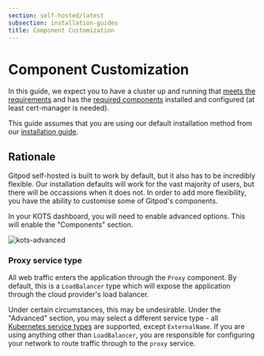 ```yaml
---
section: self-hosted/latest
subsection: installation-guides
title: Component Customization
---
```


<script context="module">
  export const prerender = true;
</script>

# Component Customization

In this guide, we expect you to have a cluster up and running that [meets the requirements](../cluster-requirements) and has the [required components](../required-components) installed and configured (at least cert-manager is needed).

This guide assumes that you are using our default installation method from our [installation guide](../installing-gitpod).

## Rationale

Gitpod self-hosted is built to work by default, but it also has to be incredibly flexible. Our installation defaults will work for the vast majority of users, but there will be occassions when it does not. In order to add more flexibility, you have the ability to customise some of Gitpod's components.

In your KOTS dashboard, you will need to enable advanced options. This will enable the "Components" section.

![kots-advanced](../../static/images/docs/self-hosted/kots-advanced.png)

### Proxy service type

All web traffic enters the application through the `Proxy` component. By default, this is a `LoadBalancer` type which will expose the application through the cloud provider's load balancer.

Under certain circumstances, this may be undesirable. Under the "Advanced" section, you may select a different service type - all [Kubernetes service types](https://kubernetes.io/docs/concepts/services-networking/service/#publishing-services-service-types) are supported, except `ExternalName`. If you are using anything other than `LoadBalancer`, you are responsible for configuring your network to route traffic through to the `proxy` service.
